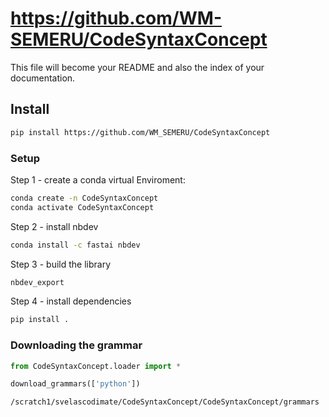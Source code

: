 # https://github.com/WM-SEMERU/CodeSyntaxConcept

<!-- WARNING: THIS FILE WAS AUTOGENERATED! DO NOT EDIT! -->

This file will become your README and also the index of your
documentation.

## Install

``` sh
pip install https://github.com/WM_SEMERU/CodeSyntaxConcept
```

### Setup

Step 1 - create a conda virtual Enviroment:

``` sh
conda create -n CodeSyntaxConcept
conda activate CodeSyntaxConcept
```

Step 2 - install nbdev

``` sh
conda install -c fastai nbdev
```

Step 3 - build the library

``` sh
nbdev_export
```

Step 4 - install dependencies

``` sh
pip install .
```

### Downloading the grammar

``` python
from CodeSyntaxConcept.loader import *

download_grammars(['python'])
```

    /scratch1/svelascodimate/CodeSyntaxConcept/CodeSyntaxConcept/grammars
